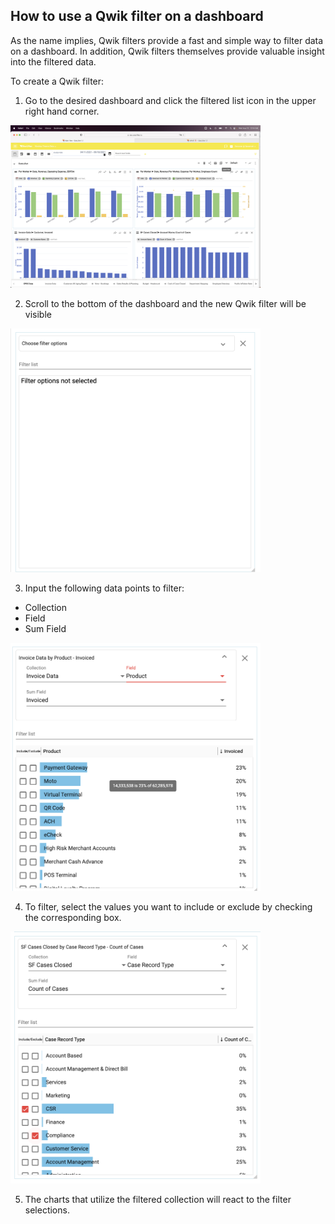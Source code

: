 ## How to use a Qwik filter on a dashboard

As the name implies, Qwik filters provide a fast and simple way to filter data on a dashboard. In addition, Qwik filters themselves provide valuable insight into the filtered data.

To create a Qwik filter:

1.	Go to the desired dashboard and click the filtered list icon in the upper right hand corner.

<img src="../assets/qwik_filter_1.png"  style="width:400px" class="border"></img>

2.  Scroll to the bottom of the dashboard and the new Qwik filter will be visible 



<img src="../assets/qwik_filter_2.png"  style="width:400px" class="border"></img>


3.  Input the following data points to filter:
* Collection
* Field
* Sum Field 

<img src="../assets/qwik_filter_3.png"  style="width:400px" class="border"></img>

4.  To filter, select the values you want to include or exclude by checking the corresponding box.

<img src="../assets/qwik_filter_4.png"  style="width:400px" class="border"></img>

5.  The charts that utilize the filtered collection will react to the filter selections.

